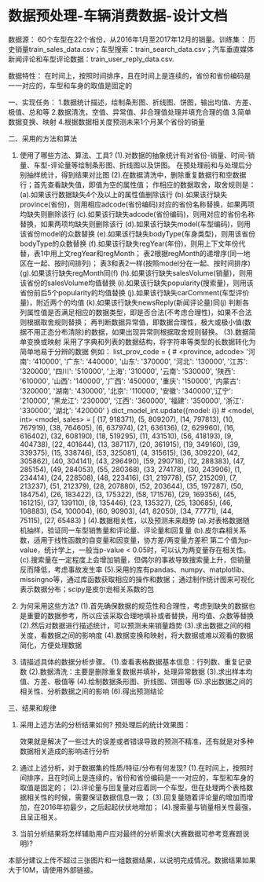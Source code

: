 # 数据预处理-车辆消费数据-设计文档

数据源：
60个车型在22个省份，从2016年1月至2017年12月的销量。训练集：
历史销量train_sales_data.csv；车型搜索：train_search_data.csv；汽车垂直媒体新闻评论和车型评论数据：train_user_reply_data.csv.

数据特性：
在时间上，按照时间排序，且在时间上是连续的，省份和省份编码是一一对应的，车型和车身的取值是固定的

一、实现任务：
1.数据统计描述，绘制条形图、折线图、饼图，输出均值、方差、极值、总和等
2.数据清洗，空值、异常值、非合理值处理并填充合理的值
3.简单数据变换、映射
4.根据数据相关度预测未来1个月某个省份的销量


二、采用的方法和算法
1. 使用了哪些方法、算法、工具?
    (1).对数据的抽象统计有对省份-销量、时间-销量、车型-评论量等绘制条形图、折线图以及饼图。
    在预处理前和与处理后分别抽样统计，得到结果对比图
    (2).在数据清洗中，删除重复数据行和空数据行；首先查看缺失值，即值为空的属性值；
    作相应的数据取舍，取舍规则是：
        (a).如果该行数据缺失4个及以上的属性值删除该行
        (b).如果该行缺失province(省份)，则用相应adcode(省份编码)对应的省份名称替换，如果两项均缺失则删除该行
        (c).如果该行缺失adcode(省份编码)，则用对应的省份名称替换，如果两项均缺失则删除该行
        (d).如果该行缺失model(车型编码)，则用该省份model的众数替换
        (e).如果该行缺失bodyType(车身类型)，则用该省份bodyType的众数替换
        (f).如果该行缺失regYear(年份)，则用上下文年份代替，表1中用上文regYear和regMonth；
        表2根据regMonth的递增序(同一地区在一起、按时间排列)；
        表3和表2一样(按照model分在一起、按时间排序)
        (g).如果该行缺失regMonth同(f)
        (h).如果该行缺失salesVolume(销量)，则用该省份的salesVolume均值替换
        (i).如果该行缺失popularity(搜索量)，则用该省份前后5个popularity的均值替换
        (j).如果该行缺失carComment(车型评价量)，附近两个的均值
        (k).如果该行缺失newsReply(新闻评论量)同(j)
    判断各列属性值是否满足相应的数据类型，即是否合法(不考虑合理性)，如果不合法则根据取舍规则替换；
    再判断数据异常值，即数据合理性，极大或极小值(数据不用正态分布清除)的数据，如果出现异常则根据取舍规则替换。
    (3).数据简单变换或映射
    采用了字典和列表的数据结构，将字符串等类型的长数据转化为简单地易于分辨的数据
    例如：
        list_prov_code = {  # <province, adcode>
            '河南': '410000', '广东': '440000', '山东': '370000', '河北': '130000', '江苏': '320000', '四川': '510000',
            '上海': '310000', '云南': '530000', '陕西': '610000', '山西': '140000', '广西': '450000', '重庆': '150000',
            '内蒙古': '320000', '湖南': '430000', '北京': '110000', '安徽': '340000','辽宁': '210000',
            '黑龙江': '230000', '江西': '360000', '福建': '350000', '浙江': '330000', '湖北': '420000'
        }
        dict_model_int.update({model: i})  # <model, int>
        <model, sales> = [
            (17, 918371), (5, 809207), (14, 797813), (10, 767919), (38, 764605), (6, 637974),
            (21, 636136), (2, 629960), (16, 616402), (32, 608190), (18, 519295), (11, 431510),
            (56, 418193), (9, 404738), (22, 401644), (13, 387117), (20, 361915), (19, 349160),
            (39, 339375), (15, 338746), (53, 325081), (4, 315615), (36, 309220), (42, 305862),
            (40, 304141), (43, 296490), (59, 290718), (12, 288383), (47, 285154), (49, 284053),
            (55, 280368), (33, 274178), (30, 243906), (1, 234414), (24, 228508), (48, 223416),
            (31, 219778), (57, 215209), (7, 213237), (51, 212379), (28, 207880), (52, 203644),
            (35, 197287), (50, 184754), (26, 183422), (3, 175322), (58, 171576), (29, 169356),
            (45, 161215), (37, 139110), (8, 135446), (23, 135327), (25, 130685), (46, 108883),
            (54, 100004), (60, 90903), (41, 82050), (34, 77771), (44, 75115), (27, 65483)
        ]
    (4).数据相关性，以及预测未来趋势
        (a).对表格数据随机抽样，验证同一车型销售量和评论量、评论量和回复量
        (b).皮尔森相关系数，适用于线性函数的自变量和因变量，协方差/两变量方差积
        第二个值为p-value，统计学上，一般当p-value < 0.05时，可以认为两变量存在相关性。
        (c).搜索量在一定程度上会增加销量，但偶尔的事故导致搜索量上升，但销量反而降低，考虑事故发生率
    (5).采用的库有pandas、numpy、matplotlib、missingno等，通过库函数获取相应的操作和数据；
    通过制作统计图来可视化表示数据分布；scipy是皮尔逊相关系数的包

2. 为何采用这些方法?
    (1).首先确保数据的规范性和合理性，考虑到缺失的数据也是重要的数据参考，所以应该采取合理地填补或者替换，用均值、众数等替换
	(2).然后对数据进行描述统计，可以预测未来销量趋势
	(3).求出数据之间的相关度，看数据之间的影响度
	(4).数据变换和映射，将大数据或难以观看的数据简化，方便处理数据

3. 请描述具体的数据分析步骤。
	(1).查看表格数据基本信息：行列数、重复记录数
	(2).数据清洗：主要是删除重复数据并填补，处理异常数据
	(3).求出样本均值、方差、极值等
	(4).绘制数据条形图、折线图、饼图等
	(5).求出数据之间的相关性、分析数据之间的影响
	(6).得出预测结论

三、结果和规律
1. 采用上述方法的分析结果如何?
    预处理后的统计效果图：


	效果就是解决了一些过大的误差或者错误导致的预测不精准，还有就是对多种数据相关造成的影响进行分析

2. 通过上述分析，对于数据集的性质/特征/分布有何发现?
	(1).在时间上，按照时间排序，且在时间上是连续的，省份和省份编码是一一对应的，车型和车身的取值是固定的；
	(2).评论量与回复量对应着同一个车型，但在处理两个表格数据相关性的时候，需要保证数据信息一致；
	(3).回复量随着评论量的增加而增加，在2016年初最少，之后起起伏伏地增加；
	(4).搜索量与销量相关性最强，且呈正相关。

3. 当前分析结果将怎样辅助用户应对最终的分析需求(大赛数据可参考竞赛题说明)?


本部分建议上传不超过三张图片和一组数据结果，以说明完成情况。数据结果如果大于10M，请使用外部链接。
